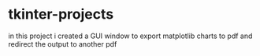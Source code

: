 # tkinter-projects

<p> in this project i created a GUI window to export matplotlib charts to pdf and redirect the output to another pdf</p>

